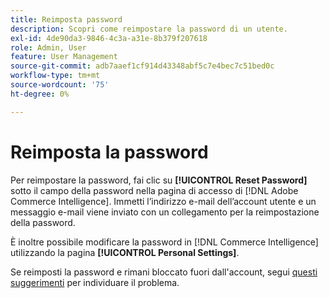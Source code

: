 ```yaml
---
title: Reimposta password
description: Scopri come reimpostare la password di un utente.
exl-id: 4de90da3-9846-4c3a-a31e-8b379f207618
role: Admin, User
feature: User Management
source-git-commit: adb7aaef1cf914d43348abf5c7e4bec7c51bed0c
workflow-type: tm+mt
source-wordcount: '75'
ht-degree: 0%

---
```


# Reimposta la password

Per reimpostare la password, fai clic su **[!UICONTROL Reset Password]** sotto il campo della password nella pagina di accesso di [!DNL Adobe Commerce Intelligence]. Immetti l’indirizzo e-mail dell’account utente e un messaggio e-mail viene inviato con un collegamento per la reimpostazione della password.

È inoltre possibile modificare la password in [!DNL Commerce Intelligence] utilizzando la pagina **[!UICONTROL Personal Settings]**.

Se reimposti la password e rimani bloccato fuori dall&#39;account, segui [questi suggerimenti](https://experienceleague.adobe.com/docs/commerce-knowledge-base/kb/troubleshooting/miscellaneous/troubleshooting-mbi-account-lockout.html?lang=it) per individuare il problema.
